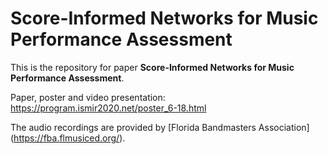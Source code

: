 # Score-Informed Networks for Music Performance Assessment

This is the repository for paper **Score-Informed Networks for Music Performance Assessment**.

Paper, poster and video presentation: https://program.ismir2020.net/poster_6-18.html

The audio recordings are provided by [Florida Bandmasters Association] (https://fba.flmusiced.org/).
